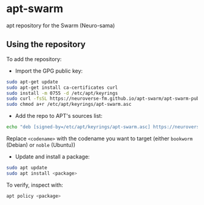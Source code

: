# apt-swarm

apt repository for the Swarm (Neuro-sama)

## Using the repository

To add the repository:

- Import the GPG public key:

```bash
sudo apt-get update
sudo apt-get install ca-certificates curl
sudo install -m 0755 -d /etc/apt/keyrings
sudo curl -fsSL https://neuroverse-fm.github.io/apt-swarm/apt-swarm-public-key.asc -o /etc/apt/keyrings/apt-swarm.asc
sudo chmod a+r /etc/apt/keyrings/apt-swarm.asc
```

- Add the repo to APT's sources list:

```bash
echo "deb [signed-by=/etc/apt/keyrings/apt-swarm.asc] https://neuroverse-fm.github.io/apt-swarm/ <codename> main" | sudo tee /etc/apt/sources.list.d/apt-swarm.list
```

Replace `<codename>` with the codename you want to target (either `bookworm` (Debian) or `noble` (Ubuntu))

- Update and install a package:

```bash
sudo apt update
sudo apt install <package>
```

To verify, inspect with:

```bash
apt policy <package>
```

<!-- todo: readme -->
